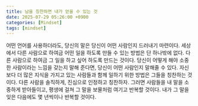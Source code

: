 ```yaml
---
title: 남을 칭찬하면 내가 얻을 수 있는 것
date: 2025-07-29 05:26:00 +0900
categories: [Mindset]
tags: [mindset]
---
```


어떤 언어를 사용하더라도, 당신의 말은 당신이 어떤 사람인지 드러내기 마련이다.
세상에서 다른 사람으로 하여금 어떤 일을 하도록 만들 수 있는 방법은 단 하나밖에 없다.
다른 사람으로 하여금 그 일을 하고 싶어 하도록 만드는 것이다.
당신이 어떻게 해야 소중한 사람이라는 느낌을 갖는지 말해 준다면, 당신이 어떤 사람인지 말해줄 수 있다.
자신보다 더 많은 지식을 가지고 있는 사람들과 함께 일하기 위한 방법은 그들을 칭찬하는 것이다.
다른 사람을 솔직하게, 진심으로 인정하고 칭찬하자. 그러면 사람들을 내 말을 소중하게 받아들이고,
평생에 걸쳐 그 말을 보물처럼 여기고 반복할 것이다. 내가 그 말을 잊은 다음에도 몇 년씩이나 반복할 것이다.

